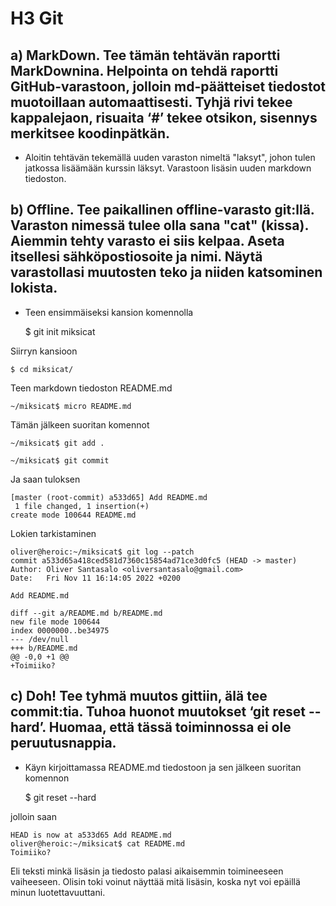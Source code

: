 # H3 Git
## a) MarkDown. Tee tämän tehtävän raportti MarkDownina. Helpointa on tehdä raportti GitHub-varastoon, jolloin md-päätteiset tiedostot muotoillaan automaattisesti. Tyhjä rivi tekee kappalejaon, risuaita ‘#’ tekee otsikon, sisennys merkitsee koodinpätkän.

- Aloitin tehtävän tekemällä uuden varaston nimeltä "laksyt", johon tulen jatkossa lisäämään kurssin läksyt. Varastoon lisäsin uuden markdown tiedoston.

## b) Offline. Tee paikallinen offline-varasto git:llä. Varaston nimessä tulee olla sana "cat" (kissa). Aiemmin tehty varasto ei siis kelpaa. Aseta itsellesi sähköpostiosoite ja nimi. Näytä varastollasi muutosten teko ja niiden katsominen lokista.

- Teen ensimmäiseksi kansion komennolla

    $ git init miksicat

Siirryn kansioon

    $ cd miksicat/

Teen markdown tiedoston README.md

    ~/miksicat$ micro README.md

Tämän jälkeen suoritan komennot

    ~/miksicat$ git add .

    ~/miksicat$ git commit
  
Ja saan tuloksen 

    [master (root-commit) a533d65] Add README.md
     1 file changed, 1 insertion(+)
    create mode 100644 README.md
 
 Lokien tarkistaminen
 
    oliver@heroic:~/miksicat$ git log --patch
    commit a533d65a418ced581d7360c15854ad71ce3d0fc5 (HEAD -> master)
    Author: Oliver Santasalo <oliversantasalo@gmail.com>
    Date:   Fri Nov 11 16:14:05 2022 +0200

    Add README.md

    diff --git a/README.md b/README.md
    new file mode 100644
    index 0000000..be34975
    --- /dev/null
    +++ b/README.md
    @@ -0,0 +1 @@
    +Toimiiko?

## c) Doh! Tee tyhmä muutos gittiin, älä tee commit:tia. Tuhoa huonot muutokset ‘git reset --hard’. Huomaa, että tässä toiminnossa ei ole peruutusnappia.

- Käyn kirjoittamassa README.md tiedostoon ja sen jälkeen suoritan komennon

    $ git reset --hard
 
jolloin saan 
 
    HEAD is now at a533d65 Add README.md
    oliver@heroic:~/miksicat$ cat README.md 
    Toimiiko?
 
Eli teksti minkä lisäsin ja tiedosto palasi aikaisemmin toimineeseen vaiheeseen. Olisin toki voinut näyttää mitä lisäsin, koska nyt voi epäillä minun luotettavuuttani.  
